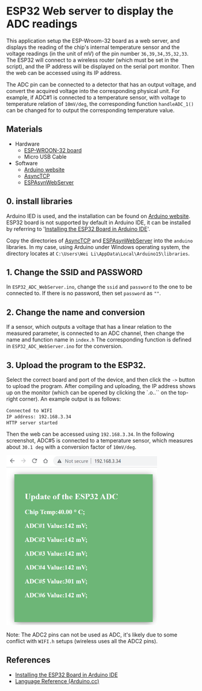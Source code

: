 # ESP32 Web server to display the ADC readings
This application setup the ESP-Wroom-32 board as a web server, and displays the reading of
the chip's internal temperature sensor and the voltage readings (in the unit of mV) of the pin 
number `36,39,34,35,32,33`.
The ESP32 will connect to a wireless router (which must be set in the script), and the IP address
will be displayed on the 
serial port monitor. Then the web can be accessed using its IP address.

The ADC pin can be connected to a detector that has an output voltage, and convert 
the acquired voltage into the corresponding physical unit.
For example, if ADC#1 is connected to a temperature sensor, with voltage to temperature
relation of `10mV/deg`, the corresponding function `handleADC_1()` can be changed for 
to output the corresponding temperature value.

## Materials
- Hardware
  - [ESP-WROON-32 board](https://www.amazon.com/dp/B09XDMVS9N)
  - Micro USB Cable 
- Software
  - [Arduino website](https://docs.arduino.cc/software/ide-v1)
  - [AsyncTCP](https://github.com/me-no-dev/AsyncTCP) 
  - [ESPAsynWebServer](https://github.com/me-no-dev/ESPAsyncWebServer) 

## 0. install libraries

Arduino IED is used, and the installation can be found on [Arduino website](https://docs.arduino.cc/software/ide-v1).
ESP32 board is not supported by default in Arduino IDE, it can be installed by referring to 
'[Installing the ESP32 Board in Arduino IDE](https://randomnerdtutorials.com/installing-the-esp32-board-in-arduino-ide-windows-instructions/)'.

Copy the directories of [AsyncTCP](https://github.com/me-no-dev/AsyncTCP) and 
[ESPAsynWebServer](https://github.com/me-no-dev/ESPAsyncWebServer) 
into the `anduino` libraries. In my case, using Arduino under 
Windows operating system, the directory locates at 
`C:\Users\Wei Li\AppData\Local\Arduino15\libraries`.

## 1. Change the SSID and PASSWORD 
In `ESP32_ADC_WebServer.ino`, change the `ssid` and `password` to the one to be connected
to. If there is no password, then set `password` as `""`.

## 2. Change the name and conversion
If a sensor, which outputs a voltage that has a linear relation to the measured parameter,
is connected to an ADC channel, then change the name and function name in `index.h`
The corresponding function is defined in `ESP32_ADC_WebServer.ino` for the conversion.

## 3. Upload the program to the ESP32.
Select the correct board and port of the device, and then click the `->` button to upload the program.
After compiling and uploading, the IP address shows up on the monitor (which can be opened by 
clicking the `.o..`` on the top-right corner). An example output is as follows:
```
Connected to WIFI
IP address: 192.168.3.34
HTTP server started
```

Then the web can be accessed using `192.168.3.34`. In the following screenshot, ADC#5 is connected to a 
temperature sensor, which measures about `30.1 deg` with a conversion factor of `10mV/deg`.

<img src="./ESP32_ADC_WebServer.png" width="400"/>

Note:
The ADC2 pins can not be used as ADC, it's likely due to some conflict with `WIFI.h` setups (wireless uses all the 
ADC2 pins). 

## References
- [Installing the ESP32 Board in Arduino IDE](https://randomnerdtutorials.com/installing-the-esp32-board-in-arduino-ide-windows-instructions/)
- [Language Reference (Arduino.cc)](https://www.arduino.cc/reference/en/)


